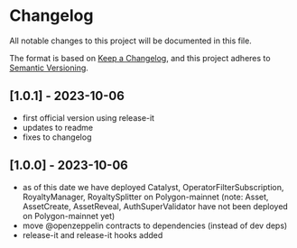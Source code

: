 # Changelog

All notable changes to this project will be documented in this file.

The format is based on [Keep a Changelog](https://keepachangelog.com/en/1.0.0/),
and this project adheres to
[Semantic Versioning](https://semver.org/spec/v2.0.0.html).

## [1.0.1] - 2023-10-06

- first official version using release-it
- updates to readme
- fixes to changelog

## [1.0.0] - 2023-10-06

- as of this date we have deployed Catalyst, OperatorFilterSubscription,
  RoyaltyManager, RoyaltySplitter on Polygon-mainnet (note: Asset, AssetCreate,
  AssetReveal, AuthSuperValidator have not been deployed on Polygon-mainnet yet)
- move @openzeppelin contracts to dependencies (instead of dev deps)
- release-it and release-it hooks added
